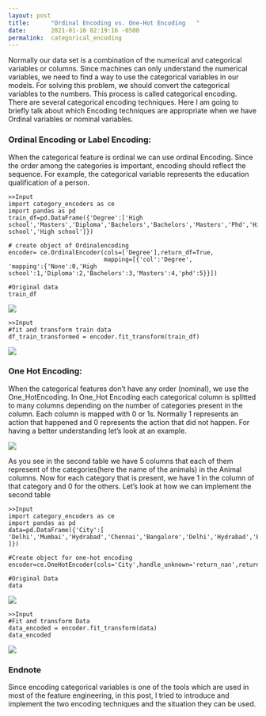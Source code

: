 ```yaml
---
layout: post
title:      "Ordinal Encoding vs. One-Hot Encoding   "
date:       2021-01-10 02:19:16 -0500
permalink:  categorical_encoding
---
```



Normally our data set is a combination of the numerical and categorical variables or columns. Since machines can only understand the numerical variables, we need to find a way to use the categorical variables in our models. For solving this problem, we should convert the categorical variables to the numbers. This process is called categorical encoding. There are several categorical encoding techniques. Here I am going to briefly talk about which Encoding techniques are appropriate when we have Ordinal  variables or nominal variables.  

### Ordinal Encoding or Label Encoding:

When the categorical feature is ordinal we can use ordinal Encoding. Since the order among the categories is important, encoding should reflect the sequence. For example, the categorical variable represents the education qualification of a person.  

```
>>Input
import category_encoders as ce
import pandas as pd
train_df=pd.DataFrame({'Degree':['High school','Masters','Diploma','Bachelors','Bachelors','Masters','Phd','High school','High school']})

# create object of Ordinalencoding
encoder= ce.OrdinalEncoder(cols=['Degree'],return_df=True,
                           mapping=[{'col':'Degree',
'mapping':{'None':0,'High school':1,'Diploma':2,'Bachelors':3,'Masters':4,'phd':5}}])

#Original data
train_df

```

![](https://cdn.analyticsvidhya.com/wp-content/uploads/2020/08/Screenshot-from-2020-08-12-14-49-12.png)

```
>>Input
#fit and transform train data 
df_train_transformed = encoder.fit_transform(train_df)

```
![](https://cdn.analyticsvidhya.com/wp-content/uploads/2020/08/Screenshot-from-2020-08-12-15-36-19.png)

### One Hot Encoding:

When the categorical features don’t have any order (nominal), we use the One_HotEncoding. 
In One_Hot Encoding each categorical column is splitted to many columns depending on the number of categories present in the column. Each column is mapped with 0 or 1s. Normally 1 represents  an action that happened and 0 represents the action that did not happen. For having a better understanding let’s look at an example.

![](https://cdn.analyticsvidhya.com/wp-content/uploads/2020/08/Screenshot-from-2020-08-12-17-16-03-850x322.png)

As you see in  the second table we have 5 columns that each of them represent of the categories(here the name of the animals) in the Animal columns.  Now for each category that is present, we have 1 in the column of that category and 0 for the others. Let’s look at how we can implement the second table

```
>>Input
import category_encoders as ce
import pandas as pd
data=pd.DataFrame({'City':[
'Delhi','Mumbai','Hydrabad','Chennai','Bangalore','Delhi','Hydrabad','Bangalore','Delhi'
]})

#Create object for one-hot encoding
encoder=ce.OneHotEncoder(cols='City',handle_unknown='return_nan',return_df=True,use_cat_names=True)

#Original Data
data

```
![](https://cdn.analyticsvidhya.com/wp-content/uploads/2020/08/Screenshot-from-2020-08-12-16-53-39.pnghttp://)

```
>>Input
#Fit and transform Data
data_encoded = encoder.fit_transform(data)
data_encoded

```
![](https://cdn.analyticsvidhya.com/wp-content/uploads/2020/08/Screenshot-from-2020-08-12-16-53-46-768x382.png)

### Endnote
Since encoding categorical variables is one of the tools which are used in most of the feature engineering, in this post, I tried to introduce and implement the two encoding techniques and the situation they can be used.





